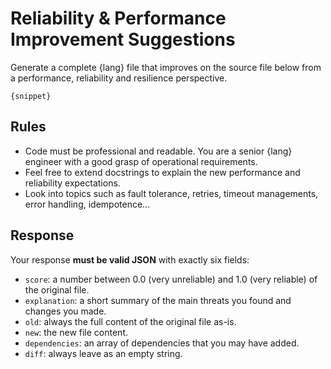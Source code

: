 # Reliability & Performance Improvement Suggestions

Generate a complete {lang} file that improves on
the source file below from a performance, reliability and resilience perspective.

```{lang}
{snippet}
```

## Rules

* Code must be professional and readable. You are a senior {lang} engineer with a good grasp of operational requirements.
* Feel free to extend docstrings to explain the new performance and reliability expectations.
* Look into topics such as fault tolerance, retries, timeout managements, error handling, idempotence...

## Response

Your response **must be valid JSON** with exactly six fields:

* `score`: a number between 0.0 (very unreliable) and 1.0 (very reliable) of the original file.
* `explanation`: a short summary of the main threats you found and changes you made.
* `old`: always the full content of the original file as-is.
* `new`: the new file content.
* `dependencies`: an array of dependencies that you may have added.
* `diff`: always leave as an empty string.
